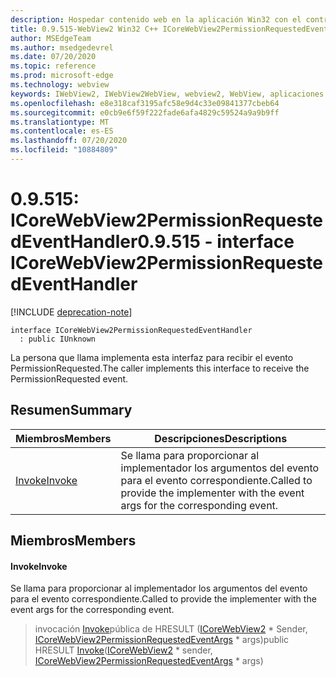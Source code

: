 ```yaml
---
description: Hospedar contenido web en la aplicación Win32 con el control Microsoft Edge WebView2
title: 0.9.515-WebView2 Win32 C++ ICoreWebView2PermissionRequestedEventHandler
author: MSEdgeTeam
ms.author: msedgedevrel
ms.date: 07/20/2020
ms.topic: reference
ms.prod: microsoft-edge
ms.technology: webview
keywords: IWebView2, IWebView2WebView, webview2, WebView, aplicaciones Win32, Win32, Edge, ICoreWebView2, ICoreWebView2Controller, control de explorador, HTML Edge
ms.openlocfilehash: e8e318caf3195afc58e9d4c33e09841377cbeb64
ms.sourcegitcommit: e0cb9e6f59f222fade6afa4829c59524a9a9b9ff
ms.translationtype: MT
ms.contentlocale: es-ES
ms.lasthandoff: 07/20/2020
ms.locfileid: "10884809"
---
```

# <span data-ttu-id="8db7e-104">0.9.515: ICoreWebView2PermissionRequestedEventHandler</span><span class="sxs-lookup"><span data-stu-id="8db7e-104">0.9.515 - interface ICoreWebView2PermissionRequestedEventHandler</span></span> 

[!INCLUDE [deprecation-note](../../includes/deprecation-note.md)]

```
interface ICoreWebView2PermissionRequestedEventHandler
  : public IUnknown
```

<span data-ttu-id="8db7e-105">La persona que llama implementa esta interfaz para recibir el evento PermissionRequested.</span><span class="sxs-lookup"><span data-stu-id="8db7e-105">The caller implements this interface to receive the PermissionRequested event.</span></span>

## <span data-ttu-id="8db7e-106">Resumen</span><span class="sxs-lookup"><span data-stu-id="8db7e-106">Summary</span></span>

 <span data-ttu-id="8db7e-107">Miembros</span><span class="sxs-lookup"><span data-stu-id="8db7e-107">Members</span></span>                        | <span data-ttu-id="8db7e-108">Descripciones</span><span class="sxs-lookup"><span data-stu-id="8db7e-108">Descriptions</span></span>
--------------------------------|---------------------------------------------
[<span data-ttu-id="8db7e-109">Invoke</span><span class="sxs-lookup"><span data-stu-id="8db7e-109">Invoke</span></span>](#invoke) | <span data-ttu-id="8db7e-110">Se llama para proporcionar al implementador los argumentos del evento para el evento correspondiente.</span><span class="sxs-lookup"><span data-stu-id="8db7e-110">Called to provide the implementer with the event args for the corresponding event.</span></span>

## <span data-ttu-id="8db7e-111">Miembros</span><span class="sxs-lookup"><span data-stu-id="8db7e-111">Members</span></span>

#### <span data-ttu-id="8db7e-112">Invoke</span><span class="sxs-lookup"><span data-stu-id="8db7e-112">Invoke</span></span> 

<span data-ttu-id="8db7e-113">Se llama para proporcionar al implementador los argumentos del evento para el evento correspondiente.</span><span class="sxs-lookup"><span data-stu-id="8db7e-113">Called to provide the implementer with the event args for the corresponding event.</span></span>

> <span data-ttu-id="8db7e-114">invocación [Invoke](#invoke)pública de HRESULT ([ICoreWebView2](icorewebview2.md) \* Sender, [ICoreWebView2PermissionRequestedEventArgs](icorewebview2permissionrequestedeventargs.md) \* args)</span><span class="sxs-lookup"><span data-stu-id="8db7e-114">public HRESULT [Invoke](#invoke)([ICoreWebView2](icorewebview2.md) \* sender, [ICoreWebView2PermissionRequestedEventArgs](icorewebview2permissionrequestedeventargs.md) \* args)</span></span>

